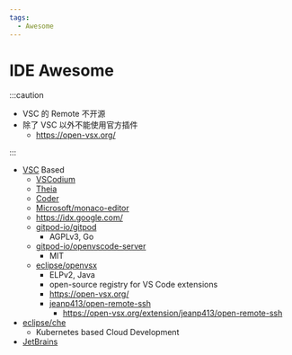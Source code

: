 ```yaml
---
tags:
  - Awesome
---
```


# IDE Awesome

:::caution

- VSC 的 Remote 不开源
- 除了 VSC 以外不能使用官方插件
  - https://open-vsx.org/

:::

- [VSC](./vsc.md) Based
  - [VSCodium](./vscodium)
  - [Theia](./theia.md)
  - [Coder](./coder.md)
  - [Microsoft/monaco-editor](https://github.com/Microsoft/monaco-editor)
  - https://idx.google.com/
  - [gitpod-io/gitpod](https://github.com/gitpod-io/gitpod)
    - AGPLv3, Go
  - [gitpod-io/openvscode-server](https://github.com/gitpod-io/openvscode-server)
    - MIT
  - [eclipse/openvsx](https://github.com/eclipse/openvsx)
    - ELPv2, Java
    - open-source registry for VS Code extensions
    - https://open-vsx.org/
    - [jeanp413/open-remote-ssh](https://github.com/jeanp413/open-remote-ssh)
      - https://open-vsx.org/extension/jeanp413/open-remote-ssh
- [eclipse/che](./che.md)
  - Kubernetes based Cloud Development
- [JetBrains](./jetbrain/README.md)
